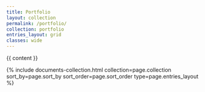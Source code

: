 ```yaml
---
title: Portfolio
layout: collection
permalink: /portfolio/
collection: portfolio
entries_layout: grid
classes: wide
---
```



{{ content }}

<div class="entries-{{ page.entries_layout }}">
  {% include documents-collection.html collection=page.collection sort_by=page.sort_by sort_order=page.sort_order type=page.entries_layout %}
</div>
